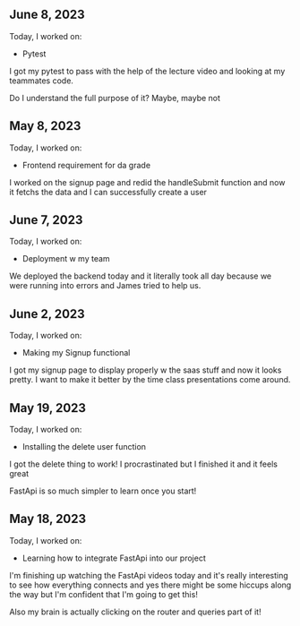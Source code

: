## June 8, 2023

Today, I worked on:

* Pytest

I got my pytest to pass with the help of the lecture video and looking at my teammates code.

Do I understand the full purpose of it? Maybe, maybe not

## May 8, 2023

Today, I worked on:

* Frontend requirement for da grade

I worked on the signup page and redid the handleSubmit function and now it fetchs the data and I can successfully create a user


## June 7, 2023

Today, I worked on:

* Deployment w my team

We deployed the backend today and it literally took all day because we were running into errors and James tried to help us.

## June 2, 2023

Today, I worked on:

* Making my Signup functional

I got my signup page to display properly w the saas stuff and now it looks pretty. I want to make it better by the time class presentations come around.

## May 19, 2023

Today, I worked on:

* Installing the delete user function

I got the delete thing to work! I procrastinated but I finished it and it feels great

FastApi is so much simpler to learn once you start!

## May 18, 2023

Today, I worked on:

* Learning how to integrate FastApi into our project

I'm finishing up watching the FastApi videos today and it's really interesting to see how everything connects and yes there might be some hiccups along the way but I'm confident that I'm going to get this!

Also my brain is actually clicking on the router and queries part of it!
